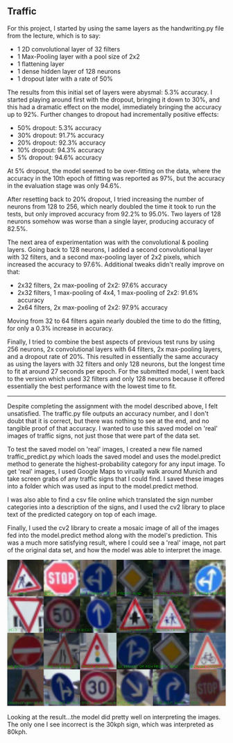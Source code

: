 ## Traffic

For this project, I started by using the same layers as the handwriting.py file from the lecture, which is to say:
* 1 2D convolutional layer of 32 filters
* 1 Max-Pooling layer with a pool size of 2x2
* 1 flattening layer
* 1 dense hidden layer of 128 neurons
* 1 dropout later with a rate of 50%

The results from this initial set of layers were abysmal: 5.3% accuracy.  I started playing around first with the dropout, bringing it down to 30%, and this had a dramatic effect on the model, immediately bringing the accuracy up to 92%.  Further changes to dropout had incrementally positive effects:
* 50% dropout: 5.3% accuracy
* 30% dropout: 91.7% accuracy
* 20% dropout: 92.3% accuracy
* 10% dropout: 94.3% accuracy
* 5% dropout: 94.6% accuracy

At 5% dropout, the model seemed to be over-fitting on the data, where the accuracy in the 10th epoch of fitting was reported as 97%, but the accuracy in the evaluation stage was only 94.6%.

After resetting back to 20% dropout, I tried increasing the number of neurons from 128 to 256, which nearly doubled the time it took to run the tests, but only improved accuracy from 92.2% to 95.0%.  Two layers of 128 neurons somehow was worse than a single layer, producing accuracy of 82.5%.

The next area of experimentation was with the convolutional & pooling layers.  Going back to 128 neurons, I added a second convolutional layer with 32 filters, and a second max-pooling layer of 2x2 pixels, which increased the accuracy to 97.6%.  Additional tweaks didn't really improve on that:
* 2x32 filters, 2x max-pooling of 2x2: 97.6% accuracy
* 2x32 filters, 1 max-pooling of 4x4, 1 max-pooling of 2x2: 91.6% accuracy
* 2x64 filters, 2x max-pooling of 2x2: 97.9% accuracy

Moving from 32 to 64 filters again nearly doubled the time to do the fitting, for only a 0.3% increase in accuracy.

Finally, I tried to combine the best aspects of previous test runs by using 256 neurons, 2x convolutional layers with 64 filters, 2x max-pooling layers, and a dropout rate of 20%.  This resulted in essentially the same accuracy as using the layers with 32 filters and only 128 neurons, but the longest time to fit at around 27 seconds per epoch.  For the submitted model, I went back to the version which used 32 filters and only 128 neurons because it offered essentially the best performance with the lowest time to fit.

------------------------------------------

Despite completing the assignment with the model described above, I felt unsatisfied.  The traffic.py file outputs an accuracy number, and I don't doubt that it is correct, but there was nothing to see at the end, and no tangible proof of that accuracy.  I wanted to use this saved model on 'real' images of traffic signs, not just those that were part of the data set.

To test the saved model on 'real' images, I created a new file named traffic_predict.py which loads the saved model and uses the model.predict method to generate the highest-probability category for any input image.  To get 'real' images, I used Google Maps to virually walk around Munich and take screen grabs of any traffic signs that I could find.  I saved these images into a folder which was used as input to the model.predict method.

I was also able to find a csv file online which translated the sign number categories into a description of the signs, and I used the cv2 library to place text of the predicted category on top of each image.

Finally, I used the cv2 library to create a mosaic image of all of the images fed into the model.predict method along with the model's prediction.  This was a much more satisfying result, where I could see a 'real' image, not part of the original data set, and how the model was able to interpret the image.

![mosaic of signs](mosaic.png 'traffic signs')

Looking at the result...the model did pretty well on interpreting the images.  The only one I see incorrect is the 30kph sign, which was interpreted as 80kph.